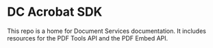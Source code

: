 # DC Acrobat SDK

This repo is a home for Document Services documentation. It includes resources for the PDF Tools API and the PDF Embed API. 
